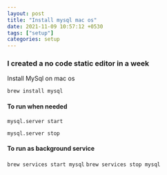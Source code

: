 ```yaml
---
layout: post
title: "Install mysql mac os"
date: 2021-11-09 10:57:12 +0530
tags: ["setup"]
categories: setup
---
```


### I created a no code static editor in a week

Install MySql on mac os

`brew install mysql`

#### To run when needed

`mysql.server start`

`mysql.server stop`

#### To run as background service

`brew services start mysql`
`brew services stop mysql`
